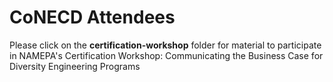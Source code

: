 # CoNECD Attendees
Please click on the **certification-workshop** folder for material to participate in NAMEPA's Certification Workshop: Communicating the Business Case for Diversity Engineering Programs
